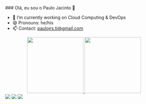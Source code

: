 <div>
### Olá, eu sou o Paulo Jacinto 👋

- 🔭 I’m currently working on Cloud Computing & DevOps
- 😄 Pronouns: he/his
- 📫 Contact: paulojrs.ti@gmail.com

<div align="center">
  <a href="https://github.com/paulojrsti">
  <img height="180em" src="https://github-readme-stats.vercel.app/api?username=paulojrsti&show_icons=true&theme=algolia&include_all_commits=true&count_private=true"/>
  <img height="180em" src="https://github-readme-stats.vercel.app/api/top-langs/?username=paulojrsti&layout=compact&langs_count=7&theme=algolia"/>
</div>
  
<div> 
  <a href="https://instagram.com/paulojrs.ti" target="_blank"><img src="https://img.shields.io/badge/-Instagram-%23E4405F?style=for-the-badge&logo=instagram&logoColor=white" target="_blank"></a>
  <a href = "mailto:paulojrs.ti@gmail.com"><img src="https://img.shields.io/badge/-Gmail-%23333?style=for-the-badge&logo=gmail&logoColor=white" target="_blank"></a>
  <a href="https://www.linkedin.com/in/paulojrsti" target="_blank"><img src="https://img.shields.io/badge/-LinkedIn-%230077B5?style=for-the-badge&logo=linkedin&logoColor=white" target="_blank"></a>
  
</div>
  </div>
